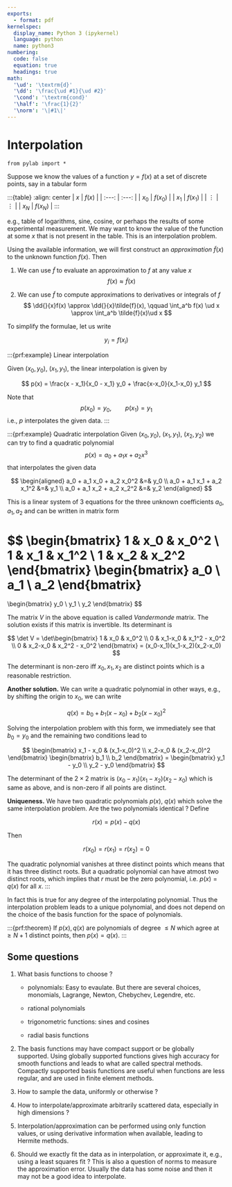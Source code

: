 ```yaml
---
exports:
  - format: pdf
kernelspec:
  display_name: Python 3 (ipykernel)
  language: python
  name: python3
numbering:
  code: false
  equation: true
  headings: true
math:
  '\ud': '\textrm{d}'
  '\dd': '\frac{\ud #1}{\ud #2}'
  '\cond': '\textrm{cond}'
  '\half': '\frac{1}{2}'
  '\norm': '\|#1\|'
---
```


# Interpolation

```{code-cell}
from pylab import *
```

Suppose we know the values of a function $y=f(x)$ at a set of discrete points, say in a tabular form

:::{table}
:align: center
|   $x$      |  $f(x)$   |
|   :---:    |   :---:   |
|   $x_0$    |  $f(x_0)$ |
|   $x_1$    |  $f(x_1)$ |
|   $\vdots$ |  $\vdots$ |
|   $x_N$    |  $f(x_N)$ |
:::

e.g., table of logarithms, sine, cosine, or perhaps the results of some experimental measurement. We may want to know the value of the function at some $x$ that is not present in the table. This is an interpolation problem.

Using the available information, we will first construct an *approximation* $\tilde{f} (x)$ to the unknown function $f(x)$. Then

1.  We can use $\tilde{f}$ to evaluate an approximation to $f$ at any
    value $x$ $$f(x) \approx \tilde{f}(x)$$

2.  We can use $\tilde{f}$ to compute approximations to derivatives or
    integrals of $f$
    $$
    \dd{}{x}f(x) \approx \dd{}{x}\tilde{f}(x), \qquad \int_a^b f(x) \ud x \approx \int_a^b \tilde{f}(x)\ud x
    $$

To simplify the formulae, let us write 

$$
y_i = f(x_i)
$$

:::{prf:example} Linear interpolation

Given $(x_0, y_0)$, $(x_1, y_1)$, the linear interpolation is given by

$$
p(x) = \frac{x - x_1}{x_0 - x_1} y_0 + \frac{x-x_0}{x_1-x_0} y_1
$$

Note that $$p(x_0) = y_0, \qquad p(x_1) = y_1$$ i.e., $p$ interpolates the given data.
:::

:::{prf:example} Quadratic interpolation
Given $(x_0, y_0)$, $(x_1, y_1)$, $(x_2,y_2)$ we can try to find a
quadratic polynomial $$p(x) = a_0 + a_1 x + a_2 x^3$$ that interpolates
the given data 

$$
\begin{aligned}
a_0 + a_1 x_0 + a_2 x_0^2 &=& y_0 \\
a_0 + a_1 x_1 + a_2 x_1^2 &=& y_1 \\
a_0 + a_1 x_2 + a_2 x_2^2 &=& y_2
\end{aligned}
$$ 

This is a linear system of 3 equations for the three unknown coefficients $a_0, a_1, a_2$ and can be written in matrix form

$$
\begin{bmatrix}
1 & x_0 & x_0^2 \\
1 & x_1 & x_1^2 \\
1 & x_2 & x_2^2
\end{bmatrix}
\begin{bmatrix}
a_0 \\ a_1 \\ a_2 \end{bmatrix}
=
\begin{bmatrix}
y_0 \\ y_1 \\ y_2 \end{bmatrix}
$$ 

The matrix $V$ in the above equation is called *Vandermonde* matrix. The solution exists if this matrix is invertible. Its determinant is 

$$
\det V = \det\begin{bmatrix}
1 & x_0 & x_0^2 \\
0 & x_1-x_0 & x_1^2 - x_0^2 \\
0 & x_2-x_0 & x_2^2 - x_0^2
\end{bmatrix} = (x_0-x_1)(x_1-x_2)(x_2-x_0)
$$ 

The determinant is non-zero iff $x_0,x_1,x_2$ are distinct points which is a reasonable restriction.

**Another solution.** We can write a quadratic polynomial in other ways, e.g., by shifting the origin to $x_0$, we can write

$$
q(x) = b_0 + b_1 (x-x_0) + b_2(x-x_0)^2
$$ 

Solving the interpolation problem with this form, we immediately see that $b_0 = y_0$ and the remaining two conditions lead to 

$$
\begin{bmatrix}
x_1 - x_0 & (x_1-x_0)^2 \\
x_2-x_0 & (x_2-x_0)^2 \end{bmatrix}
\begin{bmatrix}
b_1 \\ b_2 \end{bmatrix} =
\begin{bmatrix}
y_1 - y_0 \\ y_2 - y_0 \end{bmatrix}
$$ 

The determinant of the $2 \times 2$ matrix is $(x_0-x_1)(x_1-x_2)(x_2-x_0)$ which is same as above, and is non-zero if all points are distinct.

**Uniqueness.** We have two quadratic polynomials $p(x)$, $q(x)$ which solve the same interpolation problem. Are the two polynomials identical ? Define

$$
r(x) = p(x) - q(x)
$$ 

Then 

$$
r(x_0) = r(x_1) = r(x_2) = 0
$$ 

The quadratic polynomial vanishes at three distinct points which means that it has three distinct roots. But a quadratic polynomial can have atmost two distinct roots, which implies that $r$ must be the zero polynomial, i.e. $p(x) = q(x)$ for all $x$.
:::

In fact this is true for any degree of the interpolating polynomial.  Thus the interpolation problem leads to a unique polynomial, and does not depend on the choice of the basis function for the space of polynomials.

:::{prf:theorem}
If $p(x),q(x)$ are polynomials of degree $\le N$ which agree at $\ge N+1$ distinct points, then $p(x) = q(x)$.
:::

## Some questions

1.  What basis functions to choose ?

    -   polynomials: Easy to evaulate. But there are several choices,
        monomials, Lagrange, Newton, Chebychev, Legendre, etc.

    -   rational polynomials

    -   trigonometric functions: sines and cosines

    -   radial basis functions

2.  The basis functions may have compact support or be globally
    supported. Using globally supported functions gives high accuracy
    for smooth functions and leads to what are called spectral methods.
    Compactly supported basis functions are useful when functions are
    less regular, and are used in finite element methods.

3.  How to sample the data, uniformly or otherwise ?

4.  How to interpolate/approximate arbitrarily scattered data,
    especially in high dimensions ?

5.  Interpolation/approximation can be performed using only function
    values, or using derivative information when available, leading to
    Hermite methods.

6.  Should we exactly fit the data as in interpolation, or approximate
    it, e.g., using a least squares fit ? This is also a question of
    norms to measure the approximation error. Usually the data has some
    noise and then it may not be a good idea to interpolate.
